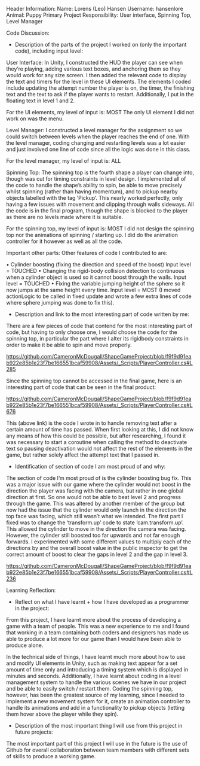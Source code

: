 Header Information:
Name: Lorens (Leo) Hansen
Username: hansenlore
Animal: Puppy
Primary Project Responsibility: User interface, Spinning Top, Level Manager

Code Discussion:

- Description of the parts of the project I worked on (only the important code), including input level:

User Interface: 
In Unity, I constructed the HUD the player can see when they’re playing, adding various text boxes, and anchoring them so they would work for any size screen. I then added the relevant code to display the text and timers for the level in these UI elements. The elements I coded include updating the attempt number the player is on, the timer, the finishing text and the text to ask if the player wants to restart. Additionally, I put in the floating text in level 1 and 2.

For the UI elements, my level of input is: MOST
The only UI element I did not work on was the menu.

Level Manager:
I constructed a level manager for the assignment so we could switch between levels when the player reaches the end of one. With the level manager, coding changing and restarting levels was a lot easier and just involved one line of code since all the logic was done in this class.

For the level manager, my level of input is: ALL

Spinning Top:
The spinning top is the fourth shape a player can change into, though was cut for timing constraints in level design. I implemented all of the code to handle the shape’s ability to spin, be able to move precisely whilst spinning (rather than having momentum), and to pickup nearby objects labelled with the tag ‘Pickup’. This nearly worked perfectly, only having a few issues with movement and clipping through walls sideways. All the code is in the final program, though the shape is blocked to the player as there are no levels made where it is suitable.

For the spinning top, my level of input is: MOST
I did not design the spinning top nor the animations of spinning / starting up. I did do the animation controller for it however as well as all the code.

Important other parts:
Other features of code I contributed to are:

•	Cylinder boosting (fixing the direction and speed of the boost) Input level = TOUCHED
•	Changing the rigid-body collision detection to continuous when a cylinder object is used so it cannot boost through the walls. Input level = TOUCHED
•	Fixing the variable jumping height of the sphere so it now jumps at the same height every time. Input level = MOST (I moved actionLogic to be called in fixed update and wrote a few extra lines of code where sphere jumping was done to fix this).

- Description and link to the most interesting part of code written by me:

There are a few pieces of code that contend for the most interesting part of code, but having to only choose one, I would choose the code for the spinning top, in particular the part where I alter its rigidbody constraints in order to make it be able to spin and move properly.

https://github.com/CameronMcDougall/ShapeGameProject/blob/f9f9d91eab922e85b1e23f7be166551bcaf59908/Assets/_Scripts/PlayerController.cs#L285

Since the spinning top cannot be accessed in the final game, here is an interesting part of code that can be seen in the final product:

https://github.com/CameronMcDougall/ShapeGameProject/blob/f9f9d91eab922e85b1e23f7be166551bcaf59908/Assets/_Scripts/PlayerController.cs#L676

This (above link) is the code I wrote in to handle removing text after a certain amount of time has passed. When first looking at this, I did not know any means of how this could be possible, but after researching, I found it was necessary to start a coroutine when calling the method to deactivate text so pausing deactivation would not affect the rest of the elements in the game, but rather solely affect the attempt text that I passed in.


- Identification of section of code I am most proud of and why:

The section of code I’m most proud of is the cylinder boosting bug fix. This was a major issue with our game where the cylinder would not boost in the direction the player was facing with the camera, but rather in one global direction at first. So one would not be able to beat level 2 and progress through the game. This was altered by another member of the group but now had the issue that the cylinder would only launch in the direction the top face was facing, which still wasn’t what we intended. The first part I fixed was to change the ‘transform.up’ code  to state ‘cam.transform.up’. This allowed the cylinder to move in the direction the camera was facing. However, the cylinder still boosted too far upwards and not far enough forwards. I experimented with some different values to multiply each of the directions by and the overall boost value in the public inspector to get the correct amount of boost to clear the gaps in level 2 and the gap in level 3.

https://github.com/CameronMcDougall/ShapeGameProject/blob/f9f9d91eab922e85b1e23f7be166551bcaf59908/Assets/_Scripts/PlayerController.cs#L236

Learning Reflection:

- Reflect on what I have learnt + how I have developed as a programmer in the project:

From this project, I have learnt more about the process of developing a game with a team of people. This was a new experience to me and I found that working in a team containing both coders and designers has made us able to produce a lot more for our game than I would have been able to produce alone. 

In the technical side of things, I have learnt much more about how to use and modify UI elements in Unity, such as making text appear for a set amount of time only and introducing a timing system which is displayed in minutes and seconds. Additionally, I have learnt about coding in a level management system to handle the various scenes we have in our project and be able to easily switch / restart them. Coding the spinning top, however, has been the greatest source of my learning, since I needed to implement a new movement system for it, create an animation controller to handle its animations and add in a functionality to pickup objects (letting them hover above the player while they spin).

- Description of the most important thing I will use from this project in future projects:

The most important part of this project I will use in the future is the use of Github for overall collaboration between team members with different sets of skills to produce a working game.
